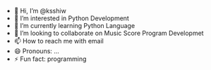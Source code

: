 - 👋 Hi, I’m @ksshiw
- 👀 I’m interested in Python Development
- 🌱 I’m currently learning Python Language
- 💞️ I’m looking to collaborate on Music Score Program Developmet
- 📫 How to reach me with email
- 😄 Pronouns: ...
- ⚡ Fun fact: programming

<!---
ksshiw/ksshiw is a ✨ special ✨ repository because its `README.md` (this file) appears on your GitHub profile.
You can click the Preview link to take a look at your changes.
--->
